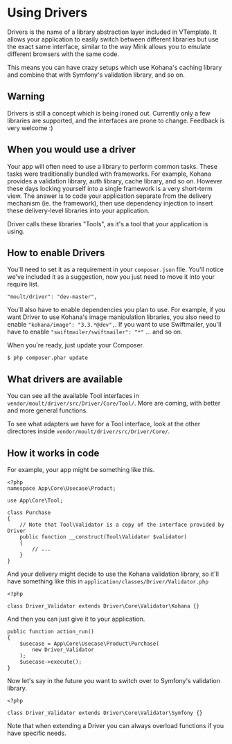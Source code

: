 # Using Drivers

Drivers is the name of a library abstraction layer included in VTemplate. It
allows your application to easily switch between different libraries but use
the exact same interface, similar to the way Mink allows you to emulate
different browsers with the same code.

This means you can have crazy setups which use Kohana's caching library and
combine that with Symfony's validation library, and so on.

## Warning

Drivers is still a concept which is being ironed out. Currently only a few
libraries are supported, and the interfaces are prone to change. Feedback is
very welcome :)

## When you would use a driver

Your app will often need to use a library to perform common tasks. These tasks
were traditionally bundled with frameworks. For example, Kohana provides a
validation library, auth library, cache library, and so on. However these days
locking yourself into a single framework is a very short-term view. The answer
is to code your application separate from the delivery mechanism (ie. the
framework), then use dependency injection to insert these delivery-level
libraries into your application.

Driver calls these libraries "Tools", as it's a tool that your application is
using.

## How to enable Drivers

You'll need to set it as a requirement in your `composer.json` file. You'll
notice we've included it as a suggestion, now you just need to move it into
your require list.

```
"moult/driver": "dev-master",
```

You'll also have to enable dependencies you plan to use. For example, if you
want Driver to use Kohana's image manipulation libraries, you also need to
enable `"kohana/image": "3.3.*@dev",`. If you want to use Swiftmailer, you'll
have to enable `"swiftmailer/swiftmailer": "*"` ... and so on.

When you're ready, just update your Composer.

```
$ php composer.phar update
```

## What drivers are available

You can see all the available Tool interfaces in
`vendor/moult/driver/src/Driver/Core/Tool/`. More are coming, with better and
more general functions.

To see what adapters we have for a Tool interface, look at the other
directores inside `vendor/moult/driver/src/Driver/Core/`.

## How it works in code

For example, your app might be something like this.

```
<?php
namespace App\Core\Usecase\Product;

use App\Core\Tool;

class Purchase
{
    // Note that Tool\Validator is a copy of the interface provided by Driver
    public function __construct(Tool\Validator $validator)
    {
        // ...
    }
}
```

And your delivery might decide to use the Kohana validation library, so it'll
have something like this in `application/classes/Driver/Validator.php`

```
<?php

class Driver_Validator extends Driver\Core\Validator\Kohana {}
```

And then you can just give it to your application.

```
public function action_run()
{
    $usecase = App\Core\Usecase\Product\Purchase(
        new Driver_Validator
    );
    $usecase->execute();
}
```

Now let's say in the future you want to switch over to Symfony's validation
library.

```
<?php

class Driver_Validator extends Driver\Core\Validator\Symfony {}
```

Note that when extending a Driver you can always overload functions if you
have specific needs.
